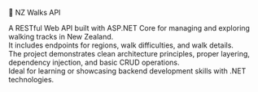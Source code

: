 🌿 NZ Walks API


A RESTful Web API built with ASP.NET Core for managing and exploring walking tracks in New Zealand. <br/>
It includes endpoints for regions, walk difficulties, and walk details. <br/>
The project demonstrates clean architecture principles, proper layering, dependency injection, and basic CRUD operations. <br/>
Ideal for learning or showcasing backend development skills with .NET technologies. <br/>
